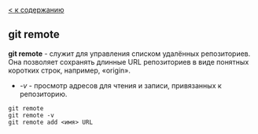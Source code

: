 [< к содержанию](./readme.md)

## git remote

**git remote** -  служит для управления списком удалённых репозиториев. Она позволяет сохранять длинные URL репозиториев в виде понятных коротких строк, например, «origin».

+  _-v_ - просмотр адресов для чтения и записи, привязанных к репозиторию.

```bash=
git remote
git remote -v
git remote add <имя> URL
```
